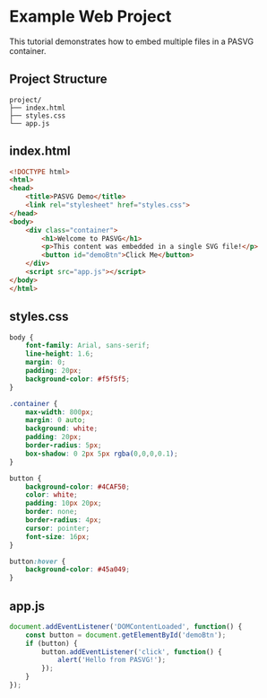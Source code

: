 # Example Web Project

This tutorial demonstrates how to embed multiple files in a PASVG container.

## Project Structure

```
project/
├── index.html
├── styles.css
└── app.js
```

## index.html
```html
<!DOCTYPE html>
<html>
<head>
    <title>PASVG Demo</title>
    <link rel="stylesheet" href="styles.css">
</head>
<body>
    <div class="container">
        <h1>Welcome to PASVG</h1>
        <p>This content was embedded in a single SVG file!</p>
        <button id="demoBtn">Click Me</button>
    </div>
    <script src="app.js"></script>
</body>
</html>
```

## styles.css
```css
body {
    font-family: Arial, sans-serif;
    line-height: 1.6;
    margin: 0;
    padding: 20px;
    background-color: #f5f5f5;
}

.container {
    max-width: 800px;
    margin: 0 auto;
    background: white;
    padding: 20px;
    border-radius: 5px;
    box-shadow: 0 2px 5px rgba(0,0,0,0.1);
}

button {
    background-color: #4CAF50;
    color: white;
    padding: 10px 20px;
    border: none;
    border-radius: 4px;
    cursor: pointer;
    font-size: 16px;
}

button:hover {
    background-color: #45a049;
}
```

## app.js
```javascript
document.addEventListener('DOMContentLoaded', function() {
    const button = document.getElementById('demoBtn');
    if (button) {
        button.addEventListener('click', function() {
            alert('Hello from PASVG!');
        });
    }
});
```
